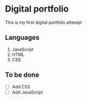# Digital portfolio

This is my first digital portfolio attempt

## Languages

1. JavaScript
2. HTML
3. CSS

## To be done

- [ ] Add CSS
- [ ] Add JavaScript
